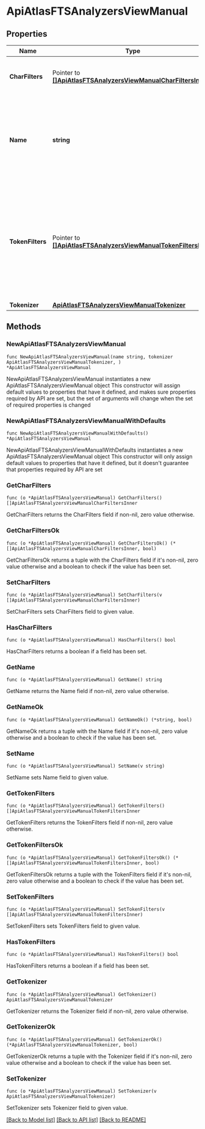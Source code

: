 # ApiAtlasFTSAnalyzersViewManual

## Properties

Name | Type | Description | Notes
------------ | ------------- | ------------- | -------------
**CharFilters** | Pointer to [**[]ApiAtlasFTSAnalyzersViewManualCharFiltersInner**](ApiAtlasFTSAnalyzersViewManualCharFiltersInner.md) | Filters that examine text one character at a time and perform filtering operations. | [optional] 
**Name** | **string** | Human-readable name that identifies the custom analyzer. Names must be unique within an index, and must not start with any of the following strings: - &#x60;lucene.&#x60; - &#x60;builtin.&#x60; - &#x60;mongodb.&#x60; | 
**TokenFilters** | Pointer to [**[]ApiAtlasFTSAnalyzersViewManualTokenFiltersInner**](ApiAtlasFTSAnalyzersViewManualTokenFiltersInner.md) | Filter that performs operations such as:  - Stemming, which reduces related words, such as \&quot;talking\&quot;, \&quot;talked\&quot;, and \&quot;talks\&quot; to their root word \&quot;talk\&quot;.  - Redaction, the removal of sensitive information from public documents. | [optional] 
**Tokenizer** | [**ApiAtlasFTSAnalyzersViewManualTokenizer**](ApiAtlasFTSAnalyzersViewManualTokenizer.md) |  | 

## Methods

### NewApiAtlasFTSAnalyzersViewManual

`func NewApiAtlasFTSAnalyzersViewManual(name string, tokenizer ApiAtlasFTSAnalyzersViewManualTokenizer, ) *ApiAtlasFTSAnalyzersViewManual`

NewApiAtlasFTSAnalyzersViewManual instantiates a new ApiAtlasFTSAnalyzersViewManual object
This constructor will assign default values to properties that have it defined,
and makes sure properties required by API are set, but the set of arguments
will change when the set of required properties is changed

### NewApiAtlasFTSAnalyzersViewManualWithDefaults

`func NewApiAtlasFTSAnalyzersViewManualWithDefaults() *ApiAtlasFTSAnalyzersViewManual`

NewApiAtlasFTSAnalyzersViewManualWithDefaults instantiates a new ApiAtlasFTSAnalyzersViewManual object
This constructor will only assign default values to properties that have it defined,
but it doesn't guarantee that properties required by API are set

### GetCharFilters

`func (o *ApiAtlasFTSAnalyzersViewManual) GetCharFilters() []ApiAtlasFTSAnalyzersViewManualCharFiltersInner`

GetCharFilters returns the CharFilters field if non-nil, zero value otherwise.

### GetCharFiltersOk

`func (o *ApiAtlasFTSAnalyzersViewManual) GetCharFiltersOk() (*[]ApiAtlasFTSAnalyzersViewManualCharFiltersInner, bool)`

GetCharFiltersOk returns a tuple with the CharFilters field if it's non-nil, zero value otherwise
and a boolean to check if the value has been set.

### SetCharFilters

`func (o *ApiAtlasFTSAnalyzersViewManual) SetCharFilters(v []ApiAtlasFTSAnalyzersViewManualCharFiltersInner)`

SetCharFilters sets CharFilters field to given value.

### HasCharFilters

`func (o *ApiAtlasFTSAnalyzersViewManual) HasCharFilters() bool`

HasCharFilters returns a boolean if a field has been set.

### GetName

`func (o *ApiAtlasFTSAnalyzersViewManual) GetName() string`

GetName returns the Name field if non-nil, zero value otherwise.

### GetNameOk

`func (o *ApiAtlasFTSAnalyzersViewManual) GetNameOk() (*string, bool)`

GetNameOk returns a tuple with the Name field if it's non-nil, zero value otherwise
and a boolean to check if the value has been set.

### SetName

`func (o *ApiAtlasFTSAnalyzersViewManual) SetName(v string)`

SetName sets Name field to given value.


### GetTokenFilters

`func (o *ApiAtlasFTSAnalyzersViewManual) GetTokenFilters() []ApiAtlasFTSAnalyzersViewManualTokenFiltersInner`

GetTokenFilters returns the TokenFilters field if non-nil, zero value otherwise.

### GetTokenFiltersOk

`func (o *ApiAtlasFTSAnalyzersViewManual) GetTokenFiltersOk() (*[]ApiAtlasFTSAnalyzersViewManualTokenFiltersInner, bool)`

GetTokenFiltersOk returns a tuple with the TokenFilters field if it's non-nil, zero value otherwise
and a boolean to check if the value has been set.

### SetTokenFilters

`func (o *ApiAtlasFTSAnalyzersViewManual) SetTokenFilters(v []ApiAtlasFTSAnalyzersViewManualTokenFiltersInner)`

SetTokenFilters sets TokenFilters field to given value.

### HasTokenFilters

`func (o *ApiAtlasFTSAnalyzersViewManual) HasTokenFilters() bool`

HasTokenFilters returns a boolean if a field has been set.

### GetTokenizer

`func (o *ApiAtlasFTSAnalyzersViewManual) GetTokenizer() ApiAtlasFTSAnalyzersViewManualTokenizer`

GetTokenizer returns the Tokenizer field if non-nil, zero value otherwise.

### GetTokenizerOk

`func (o *ApiAtlasFTSAnalyzersViewManual) GetTokenizerOk() (*ApiAtlasFTSAnalyzersViewManualTokenizer, bool)`

GetTokenizerOk returns a tuple with the Tokenizer field if it's non-nil, zero value otherwise
and a boolean to check if the value has been set.

### SetTokenizer

`func (o *ApiAtlasFTSAnalyzersViewManual) SetTokenizer(v ApiAtlasFTSAnalyzersViewManualTokenizer)`

SetTokenizer sets Tokenizer field to given value.



[[Back to Model list]](../README.md#documentation-for-models) [[Back to API list]](../README.md#documentation-for-api-endpoints) [[Back to README]](../README.md)


